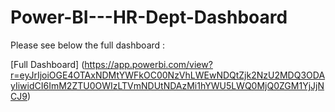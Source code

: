 # Power-BI---HR-Dept-Dashboard

Please see below the full dashboard : 

[Full Dashboard] (https://app.powerbi.com/view?r=eyJrIjoiOGE4OTAxNDMtYWFkOC00NzVhLWEwNDQtZjk2NzU2MDQ3ODAyIiwidCI6ImM2ZTU0OWIzLTVmNDUtNDAzMi1hYWU5LWQ0MjQ0ZGM1YjJjNCJ9)
